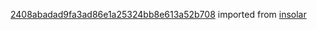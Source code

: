 [2408abadad9fa3ad86e1a25324bb8e613a52b708](https://github.com/insolar/insolar/commit/2408abadad9fa3ad86e1a25324bb8e613a52b708) imported from [insolar](https://github.com/insolar/insolar)
